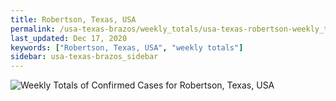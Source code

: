 ```yaml
---
title: Robertson, Texas, USA
permalink: /usa-texas-brazos/weekly_totals/usa-texas-robertson-weekly_totals.html
last_updated: Dec 17, 2020
keywords: ["Robertson, Texas, USA", "weekly totals"]
sidebar: usa-texas-brazos_sidebar
---
```


![Weekly Totals of Confirmed Cases for Robertson, Texas, USA](/covid_tracker/images/graphs/usa-texas-robertson-weekly_totals_graph.png)

